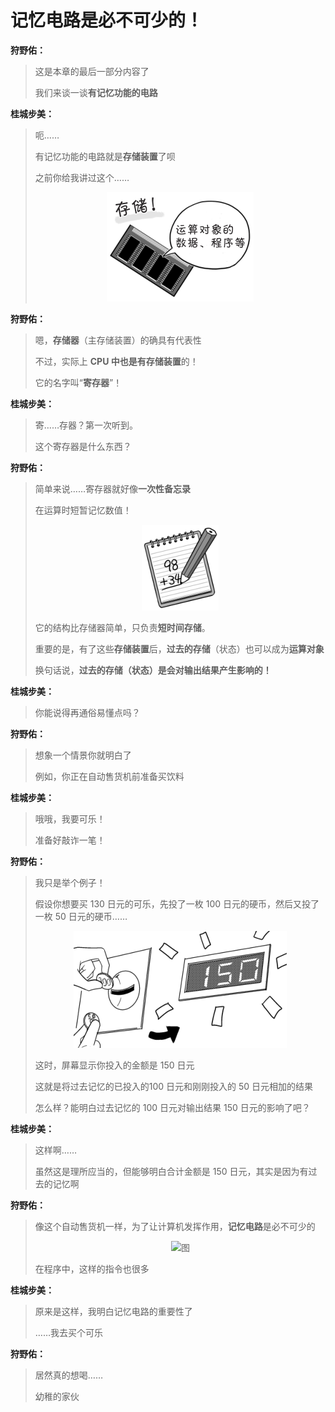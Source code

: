 # 记忆电路是必不可少的！

**狩野佑：**

> 这是本章的最后一部分内容了
> 
> 我们来谈一谈**有记忆功能的电路**

**桂城步美：**

> 呃……
> 
> 有记忆功能的电路就是**存储装置**了呗
> 
> 之前你给我讲过这个……
> <p align="center"><img src="存储.png" alt="存储"></p>

**狩野佑：**

> 嗯，**存储器**（主存储装置）的确具有代表性
> 
> 不过，实际上 **CPU 中也是有存储装置**的！
> 
> 它的名字叫“**寄存器**”！

**桂城步美：**

> 寄……存器？第一次听到。
> 
> 这个寄存器是什么东西？

**狩野佑：**

> 简单来说……寄存器就好像**一次性备忘录**
> 
> 在运算时短暂记忆数值！
> <p align="center"><img src="计算草稿.png" alt="计算草稿"></p>
> 
> 它的结构比存储器简单，只负责**短时间存储**。
> 
> 重要的是，有了这些**存储装置**后，**过去的存储**（状态）也可以成为**运算对象**
> 
> 换句话说，**过去的存储（状态）是会对输出结果产生影响的！**

**桂城步美：**

> 你能说得再通俗易懂点吗？

**狩野佑：**

> 想象一个情景你就明白了
> 
> 例如，你正在自动售货机前准备买饮料

**桂城步美：**

> 哦哦，我要可乐！
> 
> 准备好敲诈一笔！

**狩野佑：**

> 我只是举个例子！
> 
> 假设你想要买 130 日元的可乐，先投了一枚 100 日元的硬币，然后又投了一枚 50 日元的硬币……
> 
> <p align="center"><img src="举例.png" alt="举例"></p>
> 
> 这时，屏幕显示你投入的金额是 150 日元
> 
> 这就是将过去记忆的已投入的100 日元和刚刚投入的 50 日元相加的结果
> 
> 怎么样？能明白过去记忆的 100 日元对输出结果 150 日元的影响了吧？

**桂城步美：**

> 这样啊……
> 
> 虽然这是理所应当的，但能够明白合计金额是 150 日元，其实是因为有过去的记忆啊

**狩野佑：**

> 像这个自动售货机一样，为了让计算机发挥作用，**记忆电路**是必不可少的
> 
> <p align="center"><img src="图.png" alt="图"></p>
> 
> 在程序中，这样的指令也很多

**桂城步美：**

> 原来是这样，我明白记忆电路的重要性了
> 
> ……我去买个可乐

**狩野佑：**

> 居然真的想喝……
> 
> 幼稚的家伙